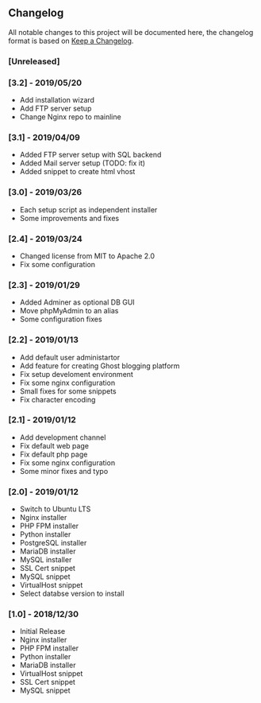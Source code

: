 ## Changelog

All notable changes to this project will be documented here, the changelog
format is based on [Keep a Changelog](https://keepachangelog.com/en/1.0.0/).

### [Unreleased]

### [3.2] - 2019/05/20
- Add installation wizard
- Add FTP server setup
- Change Nginx repo to mainline

### [3.1] - 2019/04/09
- Added FTP server setup with SQL backend
- Added Mail server setup (TODO: fix it)
- Added snippet to create html vhost

### [3.0] - 2019/03/26
- Each setup script as independent installer
- Some improvements and fixes

### [2.4] - 2019/03/24
- Changed license from MIT to Apache 2.0
- Fix some configuration

### [2.3] - 2019/01/29
- Added Adminer as optional DB GUI
- Move phpMyAdmin to an alias
- Some configuration fixes

### [2.2] - 2019/01/13
- Add default user administartor
- Add feature for creating Ghost blogging platform
- Fix setup develoment environment
- Fix some nginx configuration
- Small fixes for some snippets
- Fix character encoding

### [2.1] - 2019/01/12
- Add development channel
- Fix default web page
- Fix default php page
- Fix some nginx configuration
- Some minor fixes and typo

### [2.0] - 2019/01/12
- Switch to Ubuntu LTS
- Nginx installer
- PHP FPM installer
- Python installer
- PostgreSQL installer
- MariaDB installer
- MySQL installer
- SSL Cert snippet
- MySQL snippet
- VirtualHost snippet
- Select databse version to install

### [1.0] - 2018/12/30
- Initial Release
- Nginx installer
- PHP FPM installer
- Python installer
- MariaDB installer
- VirtualHost snippet
- SSL Cert snippet
- MySQL snippet
